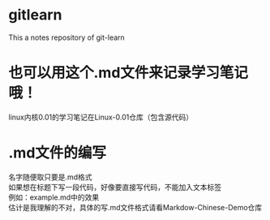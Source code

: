# gitlearn
This a notes repository of git-learn
# 也可以用这个.md文件来记录学习笔记哦！
linux内核0.01的学习笔记在Linux-0.01仓库（包含源代码）
# .md文件的编写
名字随便取只要是.md格式<br/>
如果想在标题下写一段代码，好像要直接写代码，不能加入文本标签<br/>
例如：example.md中的效果<br/>
估计是我理解的不对，具体的写.md文件格式请看Markdow-Chinese-Demo仓库
